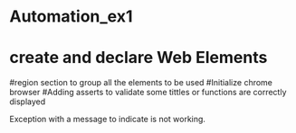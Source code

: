 # Automation_ex1

# create and declare Web Elements
#region section to  group all the elements to be used
#Initialize chrome browser 
#Adding asserts to validate some tittles or functions are correctly displayed

Exception with a message to indicate is not working.
